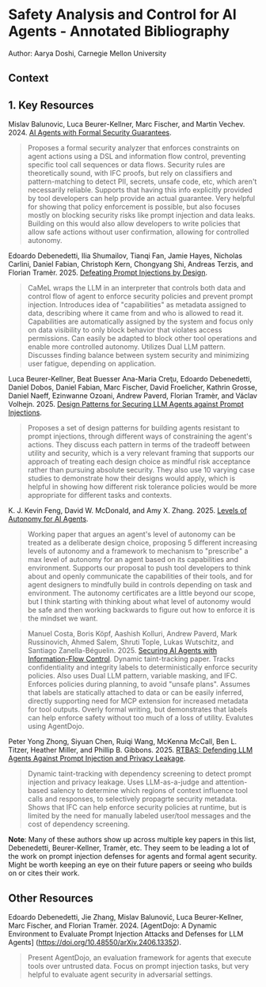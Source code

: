 # Safety Analysis and Control for AI Agents - Annotated Bibliography 
Author: Aarya Doshi, Carnegie Mellon University

## Context


## 1. Key Resources
Mislav Balunovic, Luca Beurer-Kellner, Marc Fischer, and Martin Vechev. 2024. [AI Agents with Formal Security Guarantees](https://openreview.net/forum?id=c6jNHPksiZ).
>  Proposes a formal security analyzer that enforces constraints on agent actions using a DSL and information flow control, preventing specific tool call sequences or data flows. Security rules are theoretically sound, with IFC proofs, but rely on classifiers and pattern-matching to detect PII, secrets, unsafe code, etc, which aren't necessarily reliable. Supports that having this info explicitly provided by tool developers can help provide an actual guarantee. Very helpful for showing that policy enforcement is possible, but also focuses mostly on blocking security risks like prompt injection and data leaks. Building on this would also allow developers to write policies that allow safe actions without user confirmation, allowing for controlled autonomy.

Edoardo Debenedetti, Ilia Shumailov, Tianqi Fan, Jamie Hayes, Nicholas Carlini, Daniel Fabian, Christoph Kern, Chongyang Shi, Andreas Terzis, and Florian Tramèr. 2025. [Defeating Prompt Injections by Design](https://doi.org/10.48550/arXiv.2503.18813). 
> CaMeL wraps the LLM in an interpreter that controls both data and control flow of agent to enforce security policies and prevent prompt injection. Introduces idea of "capabilities" as metadata assigned to data, describing where it came from and who is allowed to read it. Capabilities are automatically assigned by the system and focus only on data visibility to only block behavior that violates access permissions. Can easily be adapted to block other tool operations and enable more controlled autonomy. Utilizes Dual LLM pattern. Discusses finding balance between system security and minimizing user fatigue, depending on application.

Luca Beurer-Kellner, Beat Buesser Ana-Maria Creţu, Edoardo Debenedetti, Daniel Dobos, Daniel Fabian, Marc Fischer, David Froelicher, Kathrin Grosse, Daniel Naeff, Ezinwanne Ozoani, Andrew Paverd, Florian Tramèr, and Václav Volhejn. 2025. [Design Patterns for Securing LLM Agents against Prompt Injections](https://doi.org/10.48550/arXiv.2506.08837). 
> Proposes a set of design patterns for building agents resistant to prompt injections, through different ways of constraining the agent's actions. They discuss each pattern in terms of the tradeoff between utility and security, which is a very relevant framing that supports our approach of treating each design choice as mindful risk acceptance rather than pursuing absolute security. They also use 10 varying case studies to demonstrate how their designs would apply, which is helpful in showing how different risk tolerance policies would be more appropriate for different tasks and contexts.

K. J. Kevin Feng, David W. McDonald, and Amy X. Zhang. 2025. [Levels of Autonomy for AI Agents](https://doi.org/10.48550/arXiv.2506.12469). 
> Working paper that argues an agent's level of autonomy can be treated as a deliberate design choice, proposing 5 different increasing levels of autonomy and a framework to mechanism to "prescribe" a max level of autonomy for an agent based on its capabilities and environment. Supports our proposal to push tool developers to think about and openly communicate the capabilities of their tools, and for agent designers to mindfully build in controls depending on task and environment. The autonomy certificates are a little beyond our scope, but I think starting with thinking about what level of autonomy would be safe and then working backwards to figure out how to enforce it is the mindset we want.

> Manuel Costa, Boris Köpf, Aashish Kolluri, Andrew Paverd, Mark Russinovich, Ahmed Salem, Shruti Tople, Lukas Wutschitz, and Santiago Zanella-Béguelin. 2025. [Securing AI Agents with Information-Flow Control](https://doi.org/10.48550/arXiv.2505.23643). 
  > Dynamic taint-tracking paper. Tracks confidentiality and integrity labels to deterministically enforce security policies. Also uses Dual LLM pattern, variable masking, and IFC. Enforces policies during planning, to avoid "unsafe plans". Assumes that labels are statically attached to data or can be easily inferred, directly supporting need for MCP extension for increased metadata for tool outputs. Overly formal writing, but demonstrates that labels can help enforce safety without too much of a loss of utility. Evalutes using AgentDojo.


Peter Yong Zhong, Siyuan Chen, Ruiqi Wang, McKenna McCall, Ben L. Titzer, Heather Miller, and Phillip B. Gibbons. 2025. [RTBAS: Defending LLM Agents Against Prompt Injection and Privacy Leakage](https://doi.org/10.48550/arXiv.2502.08966).
> Dynamic taint-tracking with dependency screening to detect prompt injection and privacy leakage. Uses LLM-as-a-judge and attention-based salency to determine which regions of context influence tool calls and responses, to selectively propagrte security metadata. Shows that IFC can help enforce security policies at runtime, but is limited by the need for manually labeled user/tool messages and the cost of dependency screening.


**Note**: Many of these authors show up across multiple key papers in this list, Debenedetti, Beurer-Kellner, Tramèr, etc. They seem to be leading a lot of the work on prompt injection defenses for agents and formal agent security. Might be worth keeping an eye on their future papers or seeing who builds on or cites their work.

## Other Resources 
Edoardo Debenedetti, Jie Zhang, Mislav Balunović, Luca Beurer-Kellner, Marc Fischer, and Florian Tramèr. 2024. [AgentDojo: A Dynamic Environment to Evaluate Prompt Injection Attacks and Defenses for LLM Agents] (https://doi.org/10.48550/arXiv.2406.13352). 
> Present AgentDojo, an evaluation framework for agents that execute tools over untrusted data. Focus on prompt injection tasks, but very helpful to evaluate agent security in adversarial settings.
